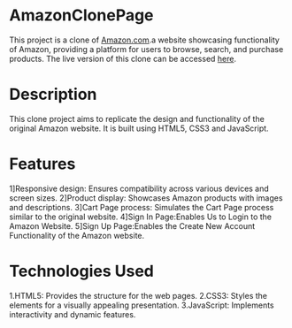 # AmazonClonePage
 This project is a clone of [Amazon.com](https://www.amazon.com/).a website showcasing functionality of Amazon, providing a platform for users to browse, search, and purchase products. The live version of this clone can be accessed [here](http://127.0.0.1:5500/#).
# Description
This clone project aims to replicate the design and functionality of the original Amazon website. It is built using HTML5, CSS3 and JavaScript.
# Features
1]Responsive design: Ensures compatibility across various devices and screen sizes.
2]Product display: Showcases Amazon products with images and descriptions.
3]Cart Page process: Simulates the Cart Page process similar to the original website.
4]Sign In Page:Enables Us to Login to the Amazon Website.
5]Sign Up Page:Enables the Create New Account Functionality of the Amazon website.
# Technologies Used
1.HTML5: Provides the structure for the web pages.
2.CSS3: Styles the elements for a visually appealing presentation.
3.JavaScript: Implements interactivity and dynamic features.
